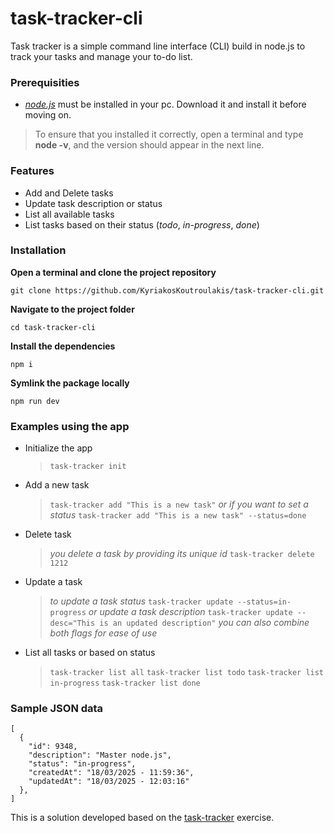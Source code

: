 # task-tracker-cli

Task tracker is a simple command line interface (CLI) build in node.js to track your tasks and manage your to-do list.

### Prerequisities

- _[node.js](https://nodejs.org/en/download)_ must be installed in your pc. Download it and install it before moving on.

> To ensure that you installed it correctly, open a terminal and type **node -v**, and the version should appear in the next line.

### Features

- Add and Delete tasks
- Update task description or status
- List all available tasks
- List tasks based on their status (_todo_, _in-progress_, _done_)

### Installation

**Open a terminal and clone the project repository**

`git clone https://github.com/KyriakosKoutroulakis/task-tracker-cli.git`

**Navigate to the project folder**

`cd task-tracker-cli`

**Install the dependencies**

`npm i`

**Symlink the package locally**

`npm run dev`

### Examples using the app

- Initialize the app
  > `task-tracker init`

- Add a new task
  > `task-tracker add "This is a new task"`
  > _or if you want to set a status_
  > `task-tracker add "This is a new task" --status=done`

- Delete task
  > _you delete a task by providing its unique id_
  > `task-tracker delete 1212`

- Update a task
  > _to update a task status_
  > `task-tracker update --status=in-progress`
  > _or update a task description_
  > `task-tracker update --desc="This is an updated description"`
  > _you can also combine both flags for ease of use_

- List all tasks or based on status
  > `task-tracker list all`
  > `task-tracker list todo`
  > `task-tracker list in-progress`
  > `task-tracker list done`

### Sample JSON data

```
[
  {
    "id": 9348,
    "description": "Master node.js",
    "status": "in-progress",
    "createdAt": "18/03/2025 - 11:59:36",
    "updatedAt": "18/03/2025 - 12:03:16"
  },
]

```

This is a solution developed based on the [task-tracker](https://roadmap.sh/projects/task-tracker) exercise.